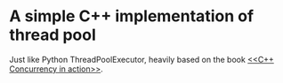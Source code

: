 # A simple C++ implementation of thread pool

Just like Python ThreadPoolExecutor, heavily based on the book [<<C++ Concurrency in action>>](https://www.manning.com/books/c-plus-plus-concurrency-in-action-second-edition).

